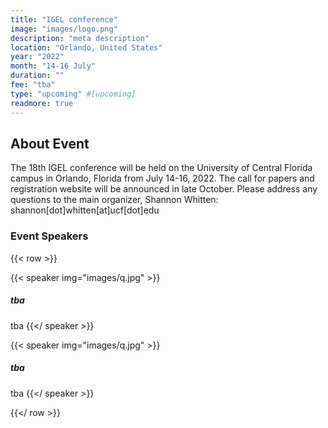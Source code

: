 ```yaml
---
title: "IGEL conference"
image: "images/logo.png"
description: "meta description"
location: "Orlando, United States"
year: "2022"
month: "14-16 July"
duration: ""
fee: "tba"
type: "upcoming" #[upcoming]
readmore: true
---
```


## About Event
The 18th IGEL conference will be held on the University of Central Florida campus in Orlando, Florida from July 14-16, 2022. The call for papers and registration website will be announced in late October. Please address any questions to the main organizer, Shannon Whitten: shannon[dot]whitten[at]ucf[dot]edu


### Event Speakers

{{< row >}}

{{< speaker img="images/q.jpg" >}}
##### tba
tba
{{</ speaker >}}

{{< speaker img="images/q.jpg" >}}
##### tba
tba
{{</ speaker >}}

{{</ row >}}